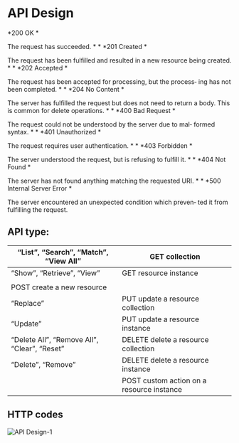 # API Design

*200 OK *

The request has succeeded. 
*
*
*201 Created *

The request has been fulfilled and resulted in a new resource being created. 
*
*
*202 Accepted *

The request has been accepted for processing, but the process‐ ing has not been completed. 
*
*
*204 No Content *

The server has fulfilled the request but does not need to return a body. This is common for delete operations. 
*
*
*400 Bad Request *

The request could not be understood by the server due to mal‐ formed syntax. 
*
*
*401 Unauthorized *

The request requires user authentication. 
*
*
*403 Forbidden *

The server understood the request, but is refusing to fulfill it. 
*
*
*404 Not Found *

The server has not found anything matching the requested URI. 
*
*
*500 Internal Server Error *

The server encountered an unexpected condition which preven‐ ted it from fulfilling the request. 

## API type:

| “List”, “Search”, “Match”, “View All”        | GET collection                            |
| -------------------------------------------- | ----------------------------------------- |
| “Show”, “Retrieve”, “View”                   | GET resource instance                     |
|                                              |
| POST create a new resource                   |
| “Replace”                                    | PUT update a resource collection          |
| “Update”                                     | PUT update a resource instance            |
| “Delete All”, “Remove All”, “Clear”, “Reset” | DELETE delete a resource collection       |
| “Delete”, “Remove”                           | DELETE delete a resource instance         |
| <other verbs>                                | POST custom action on a resource instance |

## HTTP codes

![API Design-1](../../assets/images/API%20Design-1.tiff)

